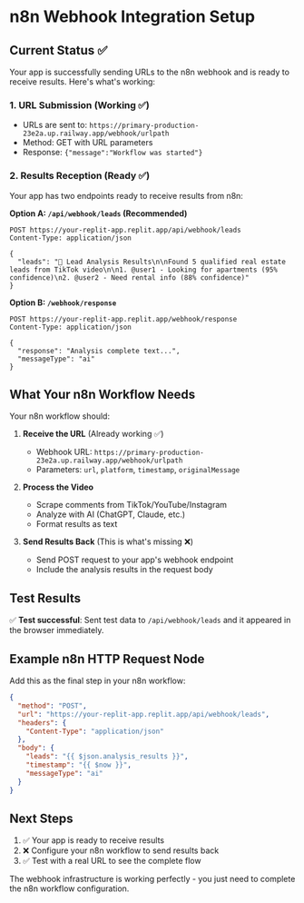 # n8n Webhook Integration Setup

## Current Status ✅

Your app is successfully sending URLs to the n8n webhook and is ready to receive results. Here's what's working:

### 1. URL Submission (Working ✅)
- URLs are sent to: `https://primary-production-23e2a.up.railway.app/webhook/urlpath`
- Method: GET with URL parameters
- Response: `{"message":"Workflow was started"}`

### 2. Results Reception (Ready ✅)
Your app has two endpoints ready to receive results from n8n:

**Option A: `/api/webhook/leads` (Recommended)**
```
POST https://your-replit-app.replit.app/api/webhook/leads
Content-Type: application/json

{
  "leads": "🎯 Lead Analysis Results\n\nFound 5 qualified real estate leads from TikTok video\n\n1. @user1 - Looking for apartments (95% confidence)\n2. @user2 - Need rental info (88% confidence)"
}
```

**Option B: `/webhook/response`**
```
POST https://your-replit-app.replit.app/webhook/response
Content-Type: application/json

{
  "response": "Analysis complete text...",
  "messageType": "ai"
}
```

## What Your n8n Workflow Needs

Your n8n workflow should:

1. **Receive the URL** (Already working ✅)
   - Webhook URL: `https://primary-production-23e2a.up.railway.app/webhook/urlpath`
   - Parameters: `url`, `platform`, `timestamp`, `originalMessage`

2. **Process the Video** 
   - Scrape comments from TikTok/YouTube/Instagram
   - Analyze with AI (ChatGPT, Claude, etc.)
   - Format results as text

3. **Send Results Back** (This is what's missing ❌)
   - Send POST request to your app's webhook endpoint
   - Include the analysis results in the request body

## Test Results

✅ **Test successful**: Sent test data to `/api/webhook/leads` and it appeared in the browser immediately.

## Example n8n HTTP Request Node

Add this as the final step in your n8n workflow:

```json
{
  "method": "POST",
  "url": "https://your-replit-app.replit.app/api/webhook/leads",
  "headers": {
    "Content-Type": "application/json"
  },
  "body": {
    "leads": "{{ $json.analysis_results }}",
    "timestamp": "{{ $now }}",
    "messageType": "ai"
  }
}
```

## Next Steps

1. ✅ Your app is ready to receive results
2. ❌ Configure your n8n workflow to send results back
3. ✅ Test with a real URL to see the complete flow

The webhook infrastructure is working perfectly - you just need to complete the n8n workflow configuration.